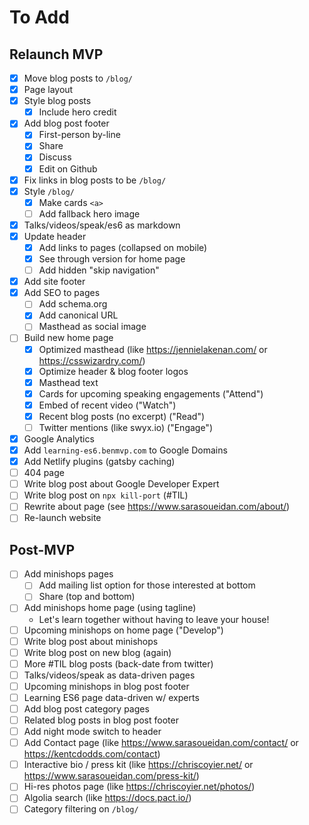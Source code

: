 # To Add

## Relaunch MVP

- [x] Move blog posts to `/blog/`
- [x] Page layout
- [x] Style blog posts
  - [x] Include hero credit
- [x] Add blog post footer
  - [x] First-person by-line
  - [x] Share
  - [x] Discuss
  - [x] Edit on Github
- [x] Fix links in blog posts to be `/blog/`
- [x] Style `/blog/`
  - [x] Make cards `<a>`
  - [ ] Add fallback hero image
- [x] Talks/videos/speak/es6 as markdown
- [x] Update header
  - [x] Add links to pages (collapsed on mobile)
  - [x] See through version for home page
  - [ ] Add hidden "skip navigation"
- [x] Add site footer
- [x] Add SEO to pages
  - [ ] Add schema.org
  - [x] Add canonical URL
  - [ ] Masthead as social image
- [ ] Build new home page
  - [x] Optimized masthead (like https://jennielakenan.com/ or https://csswizardry.com/)
  - [x] Optimize header & blog footer logos
  - [x] Masthead text
  - [x] Cards for upcoming speaking engagements ("Attend")
  - [x] Embed of recent video ("Watch")
  - [x] Recent blog posts (no excerpt) ("Read")
  - [ ] Twitter mentions (like swyx.io) ("Engage")
- [x] Google Analytics
- [x] Add `learning-es6.benmvp.com` to Google Domains
- [x] Add Netlify plugins (gatsby caching)
- [ ] 404 page
- [ ] Write blog post about Google Developer Expert
- [ ] Write blog post on `npx kill-port` (#TIL)
- [ ] Rewrite about page (see https://www.sarasoueidan.com/about/)
- [ ] Re-launch website

## Post-MVP

- [ ] Add minishops pages
  - [ ] Add mailing list option for those interested at bottom
  - [ ] Share (top and bottom)
- [ ] Add minishops home page (using tagline)
  - Let's learn together without having to leave your house!
- [ ] Upcoming minishops on home page ("Develop")
- [ ] Write blog post about minishops
- [ ] Write blog post on new blog (again)
- [ ] More #TIL blog posts (back-date from twitter)
- [ ] Talks/videos/speak as data-driven pages
- [ ] Upcoming minishops in blog post footer
- [ ] Learning ES6 page data-driven w/ experts
- [ ] Add blog post category pages
- [ ] Related blog posts in blog post footer
- [ ] Add night mode switch to header
- [ ] Add Contact page (like https://www.sarasoueidan.com/contact/ or https://kentcdodds.com/contact)
- [ ] Interactive bio / press kit (like https://chriscoyier.net/ or https://www.sarasoueidan.com/press-kit/)
- [ ] Hi-res photos page (like https://chriscoyier.net/photos/)
- [ ] Algolia search (like https://docs.pact.io/)
- [ ] Category filtering on `/blog/`
